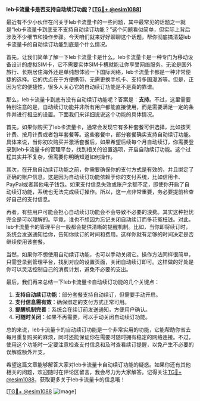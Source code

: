 **leb卡流量卡是否支持自动续订功能？[[TG💪+ @esim1088](https://t.me/s/esim1088)]**

最近有不少小伙伴在问关于leb卡流量卡的一些问题，其中最常见的话题之一就是“leb卡流量卡到底支不支持自动续订功能？”这个问题看似简单，但实际上背后涉及不少细节和操作步骤。今天咱们就来好好聊聊这个话题，帮你彻底搞清楚leb卡流量卡的自动续订功能到底是个什么情况。

首先，让我们简单了解一下leb卡流量卡是什么。leb卡流量卡是一种专门为移动设备设计的虚拟SIM卡，它不需要实体SIM卡槽就能让你享受网络服务。无论是国外旅行、长期居住海外还是单纯想体验一下国际网络，leb卡流量卡都是一种非常便捷的选择。它的优点在于方便携带、无需更换手机卡、支持多国漫游等。但是，正因为它的便捷性，很多人关心它的自动续订功能是不是真的靠谱。

那么，leb卡流量卡到底有没有自动续订功能呢？答案是：**支持**。不过，这里需要特别注意的是，自动续订功能并非所有用户都能直接使用，而是需要满足一定的条件并进行相应的设置。下面我们来详细说说这个功能的具体情况。

首先，如果你购买了leb卡流量卡，通常会发现它有多种套餐可供选择，比如按天计费、按月计费或者包年套餐等。这些套餐中，部分套餐确实支持自动续订功能。具体来说，当你初次购买并激活套餐后，如果希望后续每个月自动续订，你需要登录到leb卡流量卡的管理平台，找到相关的设置选项，开启自动续订功能。这个过程其实并不复杂，但需要你明确知道如何操作。

其次，在开启自动续订功能之前，你需要确保你的支付方式是有效的，并且绑定了正确的账户信息。这是因为自动续订功能依赖于你的支付系统，比如信用卡、PayPal或者其他电子钱包。如果支付信息失效或账户余额不足，即使你开启了自动续订功能，系统也无法完成续订操作。所以，这一点非常重要，务必要提前检查好自己的支付信息。

再者，有些用户可能会担心自动续订功能会不会导致不必要的浪费。其实这种担忧完全是可以理解的。毕竟，谁也不想因为忘记关闭自动续订而多花冤枉钱。对此，leb卡流量卡的管理平台一般都会提供清晰的提醒机制。比如，当你即将续订时，系统会发送通知给你，告知你续订的时间和费用。这样你就有足够的时间决定是否继续使用该套餐。

当然，如果你不想使用自动续订功能，也可以手动关闭它。操作方法同样很简单，只需登录到管理平台，找到对应的设置页面，关闭自动续订即可。这样做的好处是你可以灵活控制自己的消费计划，避免不必要的支出。

最后，我们再来总结一下leb卡流量卡自动续订功能的几个关键点：

1. **支持自动续订功能**：部分套餐支持自动续订，但需要手动开启。
2. **支付信息需有效**：确保绑定的支付方式正常可用。
3. **提醒机制完善**：系统会在续订前发送通知，方便用户确认。
4. **可随时关闭**：如果不再需要，可以手动关闭自动续订功能。

总的来说，leb卡流量卡的自动续订功能是一个非常实用的功能，它能帮助你省去每月重复购买的麻烦，同时还能保证你在需要时随时拥有稳定的网络连接。不过，使用这个功能时一定要注意检查支付信息和及时查看续订提醒，以免产生不必要的误解或额外开支。

希望这篇文章能够解答大家对leb卡流量卡自动续订功能的疑惑。如果你还有其他相关的问题，欢迎随时在评论区留言，我会尽力为大家解答。记得关注[TG💪+ @esim1088](https://t.me/s/esim1088)，获取更多关于leb卡流量卡的信息哦！

[[TG💪+ @esim1088](https://t.me/s/esim1088) ![Image](https://i.postimg.cc/4NQfJmqS/Snipaste-2025-05-13-00-14-12.png)]
